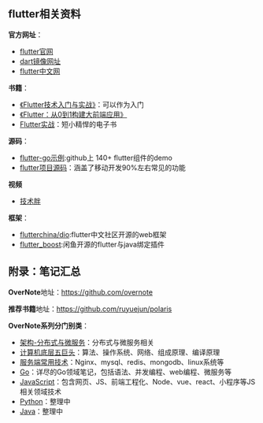 ## flutter相关资料 

**官方网址**：
- [flutter官网](https://flutter.dev/)
- [dart镜像网址](http://dart.goodev.org/)
- [flutter中文网](https://flutterchina.club/)

**书籍**：
- [《Flutter技术入门与实战》](https://item.jd.com/12526484.html)：可以作为入门
- [《Flutter：从0到1构建大前端应用》](https://book.douban.com/subject/34455732/)
- [Flutter实战](https://book.flutterchina.club/)：短小精悍的电子书

**源码**：
- [flutter-go示例](https://github.com/alibaba/flutter-go):github上 140+ flutter组件的demo 
- [flutter项目源码](https://github.com/CarGuo/GSYGithubAppFlutter)：涵盖了移动开发90%左右常见的功能

**视频**
- [技术胖](https://jspang.com/posts/2017/01/11/all-video-list.html)

**框架**：
- [flutterchina/dio](https://github.com/flutterchina/dio):flutter中文社区开源的web框架
- [flutter_boost](https://github.com/alibaba/flutter_boost):闲鱼开源的flutter与java绑定插件


## 附录：笔记汇总

**OverNote**地址：https://github.com/overnote   

**推荐书籍**地址：https://github.com/ruyuejun/polaris  

**OverNote系列分门别类**：  
- [架构-分布式与微服务](https://github.com/overnote/architecture/)：分布式与微服务相关
- [计算机底层五巨头](https://github.com/overnote/fivex)：算法、操作系统、网络、组成原理、编译原理
- [服务端常用技术](https://github.com/overnote/serverside)：Nginx、mysql、redis、mongodb、linux系统等
- [Go](https://github.com/overnote/golang)：详尽的Go领域笔记，包括语法、并发编程、web编程、微服务等
- [JavaScript](https://github.com/overnote/javascript)：包含网页、JS、前端工程化、Node、vue、react、小程序等JS相关领域技术
- [Python](https://github.com/overnote/python)：整理中
- [Java](https://github.com/overnote/java)：整理中
